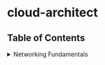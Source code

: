 # cloud-architect

## Table of Contents
<details>
<summary>Networking Fundamentals</summary>

- [Basic IP Addressing and Subnetting](docs/networking-fundamentals/basic-ip-addressing-and-subnetting.md)
- [Supernetting and Combining Networks](docs/networking-fundamentals/supernetting-and-combining-networks.md)
- [Load Balancers in Cloud Architectures](docs/networking-fundamentals/load-balancers-in-cloud-architectures.md)
- [Raid: Redundant Array of Independent Disks](docs/networking-fundamentals/raid.md)
- [BGP and Its Relationship with TCP](docs/networking-fundamentals/bgp-and-its-relation-with-tcp.md)
- [BGP Messages: OPEN, KEEPALIVE, UPDATE, NOTIFICATION](docs/networking-fundamentals/bgp-messages.md)
- [BGP Messages and State Transitions: Idle, Connect, Active, OpenSent, OpenConfirm, Established](docs/networking-fundamentals/bgp-messages-and-state-transitions.md)
- [BGP Path Attributes: ORIGIN, AS_PATH, NEXT_HOP, MULTI_EXIT_DISC, LOCAL_PREF, ATOMIC_AGGREGATE, AGGREGATOR](docs/networking-fundamentals/bgp-path-attributes.md)
- [BGP Path Selection Algorithm](docs/networking-fundamentals/bgp-path-selection-algorithm.md)
- [BGP Prefix vs Path Level Filtering](docs/networking-fundamentals/bgp-prefix-vs-path-level-filtering.md)
- [Three Tier Web App - Databases + Read Replicass, Cache, Kafka](docs/networking-fundamentals/three-tier-web-app-read-replicas-cache-kafka.md)
- [Why is it Hard to Replicate Structured Databases](docs/networking-fundamentals/why-is-it-hard-to-replicate-structured-databases.md)

